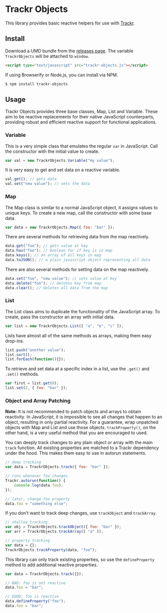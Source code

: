 # Trackr Objects

This library provides basic reactive helpers for use with [Trackr](http://ghub.io/trackr).

## Install

Download a UMD bundle from the [releases page](https://github.com/tyler-johnson/trackr-objects/releases). The variable `TrackrObjects` will be attached to `window`.

```html
<script type="text/javascript" src="trackr-objects.js"></script>
```

If using Browserify or Node.js, you can install via NPM.

```sh
$ npm install trackr-objects
```

## Usage

Trackr Objects provides three base classes, Map, List and Variable. These aim to be reactive replacements for their native JavaScript counterparts, providing robust and efficient reactive support for functional applications.

### Variable

This is a very simple class that emulates the regular `var` in JavaScript. Call the constructor with the initial value to create.

```js
var val = new TrackrObjects.Variable("my value");
```

It is very easy to get and set data on a reactive variable.

```js
val.get(); // gets data
val.set("new value"); // sets the data
```

### Map

The Map class is similar to a normal JavaScript object, it assigns values to unique keys. To create a new map, call the constructor with some base data.

```js
var data = new TrackrObjects.Map({ foo: "bar" });
```

There are several methods for retrieving data from the map reactively.

```js
data.get("foo"); // gets value at key
data.has("foo"); // boolean for if key is in map
data.keys(); // an array of all keys in map
data.toJSON(); // a plain javascript object representing all data
```

There are also several methods for setting data on the map reactively.

```js
data.set("foo", "new value"); // sets value at key
data.delete("foo"); // deletes key from map
data.clear(); // deletes all data from the map
```

### List

The List class aims to duplicate the functionality of the JavaScript array. To create, pass the constructor an array with initial data.

```js
var list = new TrackrObjects.List([ "a", "b", "c" ]);
```

Lists have almost all of the same methods as arrays, making them easy drop-ins.

```js
list.push("another value");
list.sort();
list.forEach(function(){});
```

To retrieve and set data at a specific index in a list, use the `.get()` and `.set()` methods.

```js
var first = list.get(0);
list.set(2, { foo: "bar" });
```

### Object and Array Patching

**Note:** It is not recommended to patch objects and arrays to obtain reactivity. In JavaScript, it is impossible to see all changes that happen to an object, resulting in only partial reactivity. For a guarantee, wrap unpatched objects with Map and List and use those objects. `trackProperty()`, on the other hand, is a very useful method that you are encouraged to used.

You can deeply track changes to any plain object or array with the main `track` function. All existing properties are matched to a Trackr dependency under the hood. This makes them easy to use in autorun statements.

```js
// deep tracking
var data = TrackrObjects.track({ foo: "bar" });

// runs whenever foo changes
Trackr.autorun(function() {
	console.log(data.foo);
});

// later, change foo property
data.foo = "something else";
```

If you don't want to track deep changes, use `trackObject` and `trackArray`.

```js
// shallow tracking
var obj = TrackrObjects.trackObject({ foo: "bar" });
var arr = TrackrObjects.trackArray([ "a" ]);

// property tracking
var data = {};
TrackrObjects.trackProperty(data, "foo");
```

This library can only track existing properties, so use the `defineProperty` method to add additional reactive properties.

```js
var data = TrackrObjects.track({});

// BAD: foo is not reactive
data.foo = "bar";

// GOOD: foo is reactive
data.defineProperty("foo");
data.foo = "bar";
```
